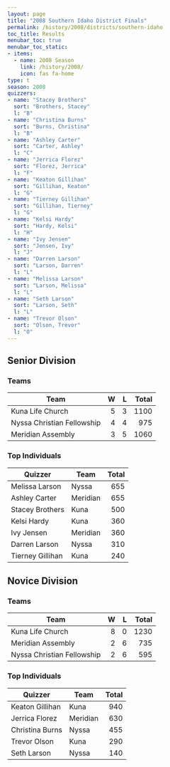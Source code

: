 ```yaml
---
layout: page
title: "2008 Southern Idaho District Finals"
permalink: /history/2008/districts/southern-idaho
toc_title: Results
menubar_toc: true
menubar_toc_static:
- items:
  - name: 2008 Season
    link: /history/2008/
    icon: fas fa-home
type: t
season: 2008
quizzers:
- name: "Stacey Brothers"
  sort: "Brothers, Stacey"
  l: "B"
- name: "Christina Burns"
  sort: "Burns, Christina"
  l: "B"
- name: "Ashley Carter"
  sort: "Carter, Ashley"
  l: "C"
- name: "Jerrica Florez"
  sort: "Florez, Jerrica"
  l: "F"
- name: "Keaton Gillihan"
  sort: "Gillihan, Keaton"
  l: "G"
- name: "Tierney Gillihan"
  sort: "Gillihan, Tierney"
  l: "G"
- name: "Kelsi Hardy"
  sort: "Hardy, Kelsi"
  l: "H"
- name: "Ivy Jensen"
  sort: "Jensen, Ivy"
  l: "J"
- name: "Darren Larson"
  sort: "Larson, Darren"
  l: "L"
- name: "Melissa Larson"
  sort: "Larson, Melissa"
  l: "L"
- name: "Seth Larson"
  sort: "Larson, Seth"
  l: "L"
- name: "Trevor Olson"
  sort: "Olson, Trevor"
  l: "O"
---
```


## Senior Division

### Teams

| Team                       |    W |    L | Total |
| -------------------------- | ---: | ---: | ----: |
| Kuna Life Church           |    5 |    3 |  1100 |
| Nyssa Christian Fellowship |    4 |    4 |   975 |
| Meridian Assembly          |    3 |    5 |  1060 |

### Top Individuals

| Quizzer          | Team     | Total |
| ---------------- | -------- | ----: |
| Melissa Larson   | Nyssa    |   655 |
| Ashley Carter    | Meridian |   655 |
| Stacey Brothers  | Kuna     |   500 |
| Kelsi Hardy      | Kuna     |   360 |
| Ivy Jensen       | Meridian |   360 |
| Darren Larson    | Nyssa    |   310 |
| Tierney Gillihan | Kuna     |   240 |

## Novice Division

### Teams

| Team                       |    W |    L | Total |
| -------------------------- | ---: | ---: | ----: |
| Kuna Life Church           |    8 |    0 |  1230 |
| Meridian Assembly          |    2 |    6 |   735 |
| Nyssa Christian Fellowship |    2 |    6 |   595 |

### Top Individuals

| Quizzer         | Team     | Total |
| --------------- | -------- | ----: |
| Keaton Gillihan | Kuna     |   940 |
| Jerrica Florez  | Meridian |   630 |
| Christina Burns | Nyssa    |   455 |
| Trevor Olson    | Kuna     |   290 |
| Seth Larson     | Nyssa    |   140 |